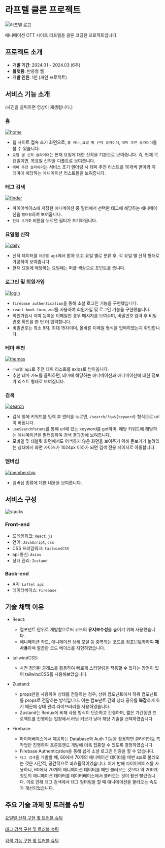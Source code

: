 # 라프텔 클론 프로젝트
![라프텔 로고](https://play-lh.googleusercontent.com/w8xd-eZ2_G9YnS4q6ITfoCzWOnXTE2gNqje5j8j_GQVAB6l7Mnr20mfCwi92dLa7cQ)

애니메이션 OTT 사이트 라프텔을 클론 코딩한 프로젝트입니다.

## 프로젝트 소개
- **개발 기간**: 2024.01 - 2024.03 (6주)<br />
- **플랫폼**: 반응형 웹 <br />
- **개발 인원**: 1인 (개인 프로젝트) <br />

## 서비스 기능 소개
(사진을 클릭하면 영상이 재생됩니다.)
### 홈 <br />
[![home](src/assets/test/home.png)](https://drive.google.com/file/d/1y1_cO3bdLhjjPUpcGpNZdJ6oqOzhrWjg/view?usp=sharing)
- 웹 사이트 접속 초기 화면으로, `홈 배너`, `요일 별 신작 슬라이더`, `테마 추천 슬라이더`를 볼 수 있습니다. 
- `요일 별 신작 슬라이더`는 현재 요일에 대한 신작을 기본으로 보여줍니다. 즉, 현재 목요일이면, 목요일 신작을 디폴트로 보여줍니다.
- `테마 추천 슬라이더`는 서비스 초기 렌더링 시 테마 추천 리스트를 10개씩 받아와 각 테마에 해당하는 애니메이션 리스트들을 보여줍니다. 


### 태그 검색 <br />
[![finder](src/assets/test/finder.png)](https://drive.google.com/file/d/1JG4lj9Sc_G73EXhEBzDMhfZC3qgM098Q/view?usp=sharing)
- 파이어베이스에 저장한 애니메이션 중 필터에서 선택한 태그에 해당하는 애니메이션을 `필터링`하여 보여줍니다.
- `전체 초기화` 버튼을 누르면 필터가 초기화됩니다.

### 요일별 신작 <br />
[![daily](src/assets/test/daily.png)](https://drive.google.com/file/d/1NdGfoCEffkecDrNeOtYPc_hOOQBHF7M4/view?usp=sharing)
- 신작 데이터를 `라프텔 api`에서 받아 오고 요일 별로 분류 후, 각 요일 별 신작 형태로 가공하여 보여줍니다.
- 현재 요일에 해당하는 요일에는 퍼플 색상으로 포인트를 줍니다.

### 로그인 및 회원가입 <br />
[![login](src/assets/test/login.png)](https://drive.google.com/file/d/12GJ-LXranUDqSEyvXkiazx4FHxsUpGC2/view?usp=sharing)
- `firebase authentication`을 통해 소셜 로그인 기능을 구현했습니다.
- `react-hook-form`, `zod`를 사용하여 회원가입 및 로그인 기능을 구현했습니다. 
- 회원가입시 이미 등록된 이메일인 경우 메시지를 보여주며, 비밀번호 입력 후 비밀번호 확인을 한 번 더 입력합니다.
- 비밀번호는 최소 8자, 최대 15자이며, 올바른 이메일 형식을 입력하였는지 확인합니다.  

### 테마 추천 <br />
[![themes](src/assets/test/themes.png)](https://drive.google.com/file/d/1GHLbF2jwXyZrf0wxkTgOcpCGv3rcOE6C/view?usp=sharing)
- `라프텔 api`로 추천 테마 리스트를 axios로 받아옵니다. 
- 추천 테마 카드를 클릭하면, 테마에 해당하는 애니메이션과 애니메이션에 대한 정보가 리스트 형태로 보여집니다. 

### 검색 <br />
[![search](src/assets/test/search.png)](https://drive.google.com/file/d/1lcIrFjnpG2p3gpCSp19ZnY5nQvYAofSl/view?usp=sharing)
- 검색 창에 키워드를 입력 후 엔터를 누르면, `/search/?q=${keyword}` 형식으로 url이 바뀝니다. 
- `useSearchParams`를 통해 url에 있는 keyword를 get하며, 해당 키워드에 해당하는 애니메이션을 필터링하여 검색 결과창에 보여줍니다. 
- 모바일 및 태블릿 화면에서도 어색하지 않은 화면을 보여주기 위해 돋보기가 눌려있는 상태에서 화면 사이즈가 1024px 이하가 되면 검색 전용 페이지로 이동합니다. 

### 멤버십 <br />
[![membership](src/assets/test/membership.png)](https://drive.google.com/file/d/1DyfxgTqzwXksZLVb98ZkE-SH_bovTr46/view?usp=sharing)
- 멤버십 종류에 대한 내용을 보여줍니다. 


## 서비스 구성
![stacks](src/assets/stacks.png)
### **Front-end** <br />
- 프레임워크: `React.js` <br />
- 언어: `JavaScript`, `css` <br />
- CSS 프레임워크: `tailwindCSS` <br />
- api 통신: `Axios` <br />
- 상태 관리: `Zustand` <br />

### **Back-end** <br />
- API: `Laftel api` <br />
- 데이터베이스: `Firebase` <br />

## 기술 채택 이유
- React: 
    - 컴포넌트 단위로 개발함으로써 코드의 **유지보수성**을 높이기 위해 사용했습니다. 
    - 애니메이션 카드, 애니메이션 상세 모달 등 중복되는 코드를 컴포넌트화하여 **재사용**하며 깔끔한 코드 베이스를 지향하였습니다. 

- tailwindCSS:
    - 사전 정의된 클래스를 활용하여 빠르게 스타일링을 적용할 수 있다는 장점이 있어 tailwindCSS를 사용해보았습니다.

- Zustand:
    - props만을 사용하여 상태를 전달하는 경우, 상위 컴포넌트에서 하위 컴포넌트를 props로 전달하는 방식입니다. 이는 컴포넌트 간의 상태 공유를 **복잡**하게 하기 때문에 상태 관리 라이브러리를 사용하였습니다. 
    - Zustand는 Redux에 비해 사용 방식이 단순하고 간결하며, 짧은 기간동안 프로젝트를 진행하는 입장에서 러닝 커브가 낮아 해당 기술을 선택하였습니다. 

- Firebase:
    - 파이어베이스에서 제공하는 Database와 Auth 기능을 활용하면 클라이언트 측 작업만 진행하여 프론트엔드 개발에 더욱 집중할 수 있도록 결정하였습니다.  
    - Firebase Authentication을 통해 쉽게 소셜 로그인 인증을 할 수 있습니다.  
    - `태그 검색`을 개발할 때, 60에서 70개의 애니메이션 데이터를 매번 api로 불러오는 것은 시간적, 공간적으로 비효율적이었습니다. 이에 반해 파이어베이스를 사용하니, 60에서 70개의 애니메이션 데이터를 매번 불러오는 것보다 약 200개 정도의 애니메이션 데이터를 데이터베이스에서 불러오는 것이 훨씬 빨랐습니다. 이로 인해 태그 검색에서 태그 필터링을 할 때 애니메이션을 불러오는 속도가 개선되었습니다. 


## 주요 기술 과제 및 트러블 슈팅
[요일별 신작 구현 및 트러블 슈팅](https://github.com/ChunEunyu/laftel-clone-project/wiki/%EC%9A%94%EC%9D%BC-%EB%B3%84-%EC%8B%A0%EC%9E%91-%EA%B8%B0%EB%8A%A5-%EA%B5%AC%ED%98%84)<br /><br />
[태그 검색 구현 및 트러블 슈팅](https://github.com/ChunEunyu/laftel-clone-project/wiki/%ED%83%9C%EA%B7%B8-%EA%B2%80%EC%83%89-%EA%B5%AC%ED%98%84)<br /><br />
[검색 기능 구현 및 트러블 슈팅](https://github.com/ChunEunyu/laftel-clone-project/wiki/%EA%B2%80%EC%83%89-%EA%B8%B0%EB%8A%A5-%EA%B5%AC%ED%98%84)
